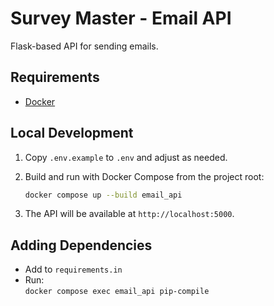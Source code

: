 # Survey Master - Email API

Flask-based API for sending emails.

## Requirements

- [Docker](https://www.docker.com/)

## Local Development

1. Copy `.env.example` to `.env` and adjust as needed.
2. Build and run with Docker Compose from the project root:

   ```sh
   docker compose up --build email_api
   ```

3. The API will be available at `http://localhost:5000`.

## Adding Dependencies

- Add to `requirements.in`
- Run:  
  `docker compose exec email_api pip-compile`
